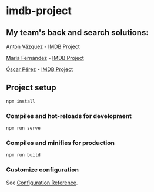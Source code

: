 # imdb-project

## My team's back and search solutions:

[Antón Vázquez](https://github.com/AntonVazquez) - [IMDB Project](https://github.com/AntonVazquez/Springboot_ElasticSeach)
 
[María Fernández](https://github.com/mariaffnandez) - [IMDB Project](https://github.com/mariaffnandez/IMDBproject)
 
[Óscar Pérez](https://github.com/uo265488) - [IMDB Project](https://github.com/uo265488/SpringDataElastic_Getting_Started)

## Project setup
```
npm install
```

### Compiles and hot-reloads for development
```
npm run serve
```

### Compiles and minifies for production
```
npm run build
```

### Customize configuration
See [Configuration Reference](https://cli.vuejs.org/config/).
